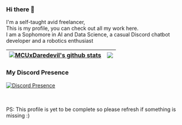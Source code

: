 ### Hi there 👋
I'm a self-taught avid freelancer,<br>
This is my profile, you can check out all my work here.<br>
I am a Sophomore in AI and Data Science, a casual Discord chatbot developer and a robotics enthusiast<br>


| <a href="https://github.com/anuraghazra/github-readme-stats"><img align="center" src="http://github-readme-stats-mcuxdaredevil.vercel.app/api?username=MCUxDaredevil&count_private=true&show_icons=true&theme=github_dark&include_all_commits=true&hide_border=true&custom_title=Github%20Stats" alt="MCUxDaredevil's github stats" /></a> | <a href="https://github.com/anuraghazra/github-readme-stats"><img align="center" src="http://github-readme-stats-mcuxdaredevil.vercel.app/api/top-langs/?username=MCUxDaredevil&layout=compact&theme=github_dark&hide_border=true&exclude_repo=github-readme-stats,MCUxDaredevil.github.io,Models" /></a> |
| ------------- | ------------- |

### My Discord Presence
[![Discord Presence](https://lanyard.cnrad.dev/api/561431845644926976)](https://discord.com/users/561431845644926976)

<br>
<br>
PS: This profile is yet to be complete so please refresh if something is missing :)
